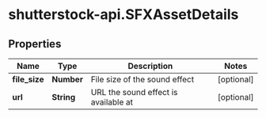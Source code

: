 # shutterstock-api.SFXAssetDetails

## Properties
Name | Type | Description | Notes
------------ | ------------- | ------------- | -------------
**file_size** | **Number** | File size of the sound effect | [optional] 
**url** | **String** | URL the sound effect is available at | [optional] 


